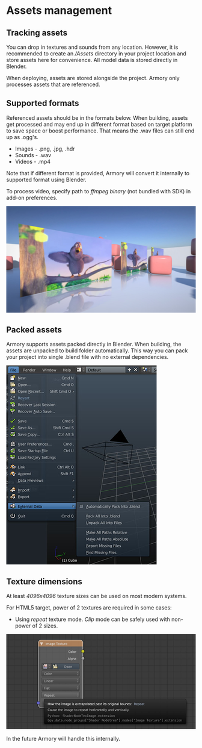 # Assets management

## Tracking assets
You can drop in textures and sounds from any location. However, it is recommended to create an */Assets* directory in your project location and store assets here for convenience. All model data is stored directly in Blender.

When deploying, assets are stored alongside the project. Armory only processes assets that are referenced.

## Supported formats
Referenced assets should be in the formats below. When building, assets get processed and may end up in different format based on target platform to save space or boost performance. That means the .wav files can still end up as .ogg's.

- Images - .png, .jpg, .hdr
- Sounds - .wav
- Videos - .mp4

Note that if different format is provided, Armory will convert it internally to supported format using Blender.

To process video, specify path to *ffmpeg binary* (not bundled with SDK) in add-on preferences.

![](/essentials/img/videotex.jpg)

## Packed assets
Armory supports assets packed directly in Blender. When building, the assets are unpacked to build folder automatically. This way you can pack your project into single .blend file with no external dependencies.

![](/essentials/img/assets_packed.jpg)

## Texture dimensions

At least *4096x4096* texture sizes can be used on most modern systems.  

For HTML5 target, power of 2 textures are required in some cases:
- Using *repeat* texture mode. *Clip* mode can be safely used with non-power of 2 sizes.

![](/essentials/img/texrepeat.jpg)

In the future Armory will handle this internally.
